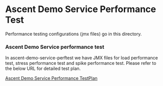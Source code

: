 # Ascent Demo Service Performance Test

Performance testing configurations (jmx files) go in this directory.

### Ascent Demo Service performance test

In ascent-demo-service-perftest we have JMX files for load performance test, stress performance test and spike performance test. Please refer to the below URL for detailed test plan.

[Ascent Demo Service Performance TestPlan](https://github.com/department-of-veterans-affairs/ascent-sample/wiki/QA-:-Performance-Test-Plan-using-JMeter) 